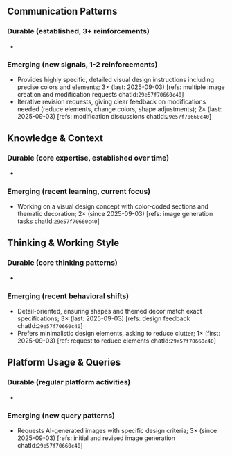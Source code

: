 ## Communication Patterns
### Durable (established, 3+ reinforcements)
- 

### Emerging (new signals, 1-2 reinforcements)
- Provides highly specific, detailed visual design instructions including precise colors and elements; 3× (last: 2025-09-03) [refs: multiple image creation and modification requests chatId:`29e57f70660c40`]
- Iterative revision requests, giving clear feedback on modifications needed (reduce elements, change colors, shape adjustments); 2× (last: 2025-09-03) [refs: modification discussions chatId:`29e57f70660c40`]

## Knowledge & Context
### Durable (core expertise, established over time)
- 

### Emerging (recent learning, current focus)
- Working on a visual design concept with color-coded sections and thematic decoration; 2× (since 2025-09-03) [refs: image generation tasks chatId:`29e57f70660c40`]

## Thinking & Working Style
### Durable (core thinking patterns)
- 

### Emerging (recent behavioral shifts)
- Detail-oriented, ensuring shapes and themed décor match exact specifications; 3× (last: 2025-09-03) [refs: design feedback chatId:`29e57f70660c40`]
- Prefers minimalistic design elements, asking to reduce clutter; 1× (first: 2025-09-03) [ref: request to reduce elements chatId:`29e57f70660c40`]

## Platform Usage & Queries
### Durable (regular platform activities)
- 

### Emerging (new query patterns)
- Requests AI-generated images with specific design criteria; 3× (since 2025-09-03) [refs: initial and revised image generation chatId:`29e57f70660c40`]
